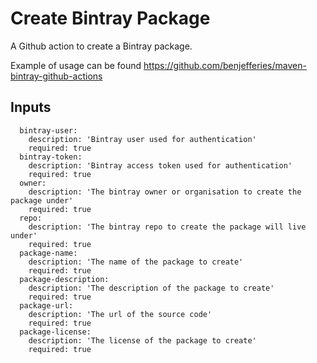 # Create Bintray Package
A Github action to create a Bintray package.

Example of usage can be found https://github.com/benjefferies/maven-bintray-github-actions


## Inputs
```
  bintray-user:
    description: 'Bintray user used for authentication'
    required: true
  bintray-token:
    description: 'Bintray access token used for authentication'
    required: true
  owner:
    description: 'The bintray owner or organisation to create the package under'
    required: true
  repo:
    description: 'The bintray repo to create the package will live under'
    required: true
  package-name:
    description: 'The name of the package to create'
    required: true
  package-description:
    description: 'The description of the package to create'
    required: true
  package-url:
    description: 'The url of the source code'
    required: true
  package-license:
    description: 'The license of the package to create'
    required: true
```
